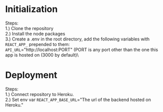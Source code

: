 # Initialization
Steps:\
1.) Clone the repository\
2.) Install the node packages\
3.) Create a .env in the root directory, add the following variables with `REACT_APP_` prepended to them:\
`API_URL`="http://localhost:PORT" (PORT is any port other than the one this app is hosted on (3000 by default)\

# Deployment
Steps:\
1.) Connect repository to Heroku.\
2.) Set env var `REACT_APP_BASE_URL`="The url of the backend hosted on Heroku."
